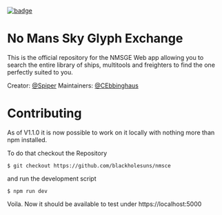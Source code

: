 [![badge](https://badgen.net/badge/Try%20it/Online/green?icon=visualstudio)](https://vscode.dev/github/blackholesuns/nmsce)

# No Mans Sky Glyph Exchange
This is the official repository for the NMSGE Web app allowing you to search the entire library of ships, multitools and freighters to find the one perfectly suited to you.

Creator: [@Spiper](https://github.com/spip01)
Maintainers: [@CEbbinghaus](https://github.com/CEbbinghaus)

# Contributing
As of V1.1.0 it is now possible to work on it locally with nothing more than npm installed. 

To do that checkout the Repository
```
$ git checkout https://github.com/blackholesuns/nmsce
```
and run the development script
```
$ npm run dev
```
Voila. Now it should be available to test under https://localhost:5000



